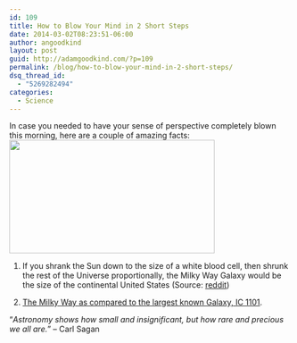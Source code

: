 ```yaml
---
id: 109
title: How to Blow Your Mind in 2 Short Steps
date: 2014-03-02T08:23:51-06:00
author: angoodkind
layout: post
guid: http://adamgoodkind.com/?p=109
permalink: /blog/how-to-blow-your-mind-in-2-short-steps/
dsq_thread_id:
  - "5269282494"
categories:
  - Science
---
```

In case you needed to have your sense of perspective completely blown this morning, here are a couple of amazing facts:<img class="alignright" alt="" src="http://www.fromquarkstoquasars.com/wp-content/uploads/2013/12/io.jpg" width="368" height="203" />

  1. If you shrank the Sun down to the size of a white blood cell, then shrunk the rest of the Universe proportionally, the Milky Way Galaxy would be the size of the continental United States (Source: [reddit](http://www.reddit.com/r/todayilearned/comments/1m3x19/til_if_the_sun_was_scaled_down_to_the_size_of_a/))


  2. [The Milky Way as compared to the largest known Galaxy, IC 1101](http://www.fromquarkstoquasars.com/wp-content/uploads/2013/12/io.jpg).

<div>
  &#8220;<em>Astronomy shows how small and insignificant, but how rare and precious we all are.</em>&#8221; &#8211; Carl Sagan
</div>

&nbsp;